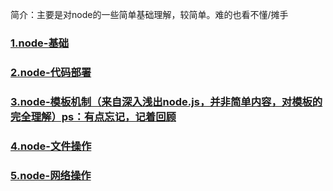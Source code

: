 简介：主要是对node的一些简单基础理解，较简单。难的也看不懂/摊手

### [1.node-基础](/node/node-.md)

### [2.node-代码部署](/node/02node-.md)

### [3.node-模板机制（来自深入浅出node.js，并非简单内容，对模板的完全理解）ps：有点忘记，记着回顾](/node/03.md)

### [4.node-文件操作](/node/03node-.md)

### [5.node-网络操作](#5node-网络操作)

### 



